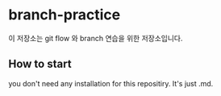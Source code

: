 # branch-practice

이 저장소는 git flow 와 branch 연습을 위한 저장소입니다.

## How to start
you don't need any installation for this repositiry.
It's just .md.
